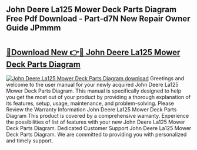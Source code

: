 ## John Deere La125 Mower Deck Parts Diagram Free Pdf Download - Part-d7N New Repair Owner Guide JPmmm

# <h2><a href="http://dfth3a.blite.top/?on=John+Deere+La125+Mower+Deck+Parts+Diagram">🔗Download New 👉🔴 John Deere La125 Mower Deck Parts Diagram</a></h2>

[![John Deere La125 Mower Deck Parts Diagram download](https://i.imgur.com/lujVjoI.png)](http://dfth3a.blite.top/?on=John+Deere+La125+Mower+Deck+Parts+Diagram)
Greetings and welcome to the user manual for your newly acquired John Deere La125 Mower Deck Parts Diagram. This manual is specifically designed to help you get the most out of your product by providing a thorough explanation of its features, setup, usage, maintenance, and problem-solving. Please Review the Warranty Information John Deere La125 Mower Deck Parts Diagram This product is covered by a comprehensive warranty. Experience the possibilities of list of features with your new John Deere La125 Mower Deck Parts Diagram. Dedicated Customer Support John Deere La125 Mower Deck Parts Diagram. We are committed to providing you with personalized and timely support.
